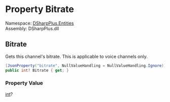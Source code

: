 # Property Bitrate

Namespace: [DSharpPlus.Entities](DSharpPlus.Entities.md)  
Assembly: DSharpPlus.dll

## <a id="DSharpPlus_Entities_DiscordPartialChannel_Bitrate"></a>Bitrate

Gets this channel's bitrate. This is applicable to voice channels only.

```csharp
[JsonProperty("bitrate", NullValueHandling = NullValueHandling.Ignore)]
public int? Bitrate { get; }
```

### Property Value

[int](https://learn.microsoft.com/dotnet/api/system.int32)?

